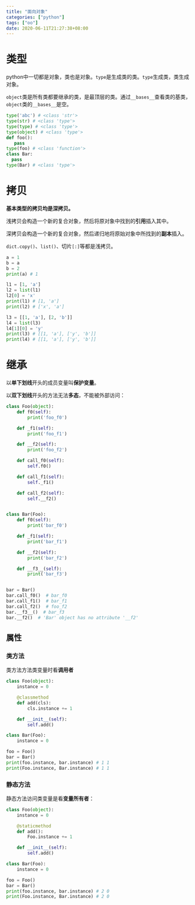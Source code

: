 ```yaml
---
title: "面向对象"
categories: ["python"]
tags: ["oo"]
date: 2020-06-11T21:27:38+08:00
---
```


# 类型

python中一切都是对象，类也是对象。`type`是生成类的类。`type`生成类，类生成对象。

`object`类是所有类都要继承的类，是最顶层的类。通过`__bases__`查看类的基类，`object`类的`__bases__`是空。

```python
type('abc') # <class 'str'>
type(str) # <class 'type'>
type(type) # <class 'type'>
type(object) # <class 'type'>
def foo():
   pass
type(foo) # <class 'function'>
class Bar:
  pass
type(Bar) # <class 'type'>
```

# 拷贝

**基本类型的拷贝均是深拷贝。**

浅拷贝会构造一个新的复合对象，然后将原对象中找到的**引用**插入其中。

深拷贝会构造一个新的复合对象，然后递归地将原始对象中所找到的**副本**插入。

`dict.copy()`、`list()`、切片`[:]`等都是浅拷贝。

```python
a = 1
b = a
b = 2
print(a) # 1

l1 = [1, 'a']
l2 = list(l1)
l2[0] = 'x'
print(l1) # [1, 'a']
print(l2) # ['x', 'a']

l3 = [[1, 'a'], [2, 'b']]
l4 = list(l3)
l4[1][0] = 'y'
print(l3) # [[1, 'a'], ['y', 'b']]
print(l4) # [[1, 'a'], ['y', 'b']]
```

# 继承

以**单下划线**开头的成员变量叫**保护变量**。

以**双下划线**开头的方法无法**多态**，不能被外部访问：

```python
class Foo(object):
    def f0(self):
        print('foo_f0')

    def _f1(self):
        print('foo_f1')

    def __f2(self):
        print('foo_f2')

    def call_f0(self):
        self.f0()

    def call_f1(self):
        self._f1()

    def call_f2(self):
        self.__f2()


class Bar(Foo):
    def f0(self):
        print('bar_f0')

    def _f1(self):
        print('bar_f1')

    def __f2(self):
        print('bar_f2')

    def __f3__(self):
        print('bar_f3')


bar = Bar()
bar.call_f0()  # bar_f0
bar.call_f1()  # bar_f1
bar.call_f2()  # foo_f2
bar.__f3__()  # bar_f3
bar.__f2()  # 'Bar' object has no attribute '__f2'
```

## 属性

### 类方法

类方法方法类变量时看**调用者**

```python
class Foo(object):
    instance = 0

    @classmethod
    def add(cls):
        cls.instance += 1

    def __init__(self):
        self.add()

class Bar(Foo):
    instance = 0

foo = Foo()
bar = Bar()
print(foo.instance, bar.instance) # 1 1
print(Foo.instance, Bar.instance) # 1 1
```

### 静态方法

静态方法访问类变量是看**变量所有者**：

```python
class Foo(object):
    instance = 0

    @staticmethod
    def add():
        Foo.instance += 1

    def __init__(self):
        self.add()

class Bar(Foo):
    instance = 0

foo = Foo()
bar = Bar()
print(foo.instance, bar.instance) # 2 0
print(Foo.instance, Bar.instance) # 2 0
```

